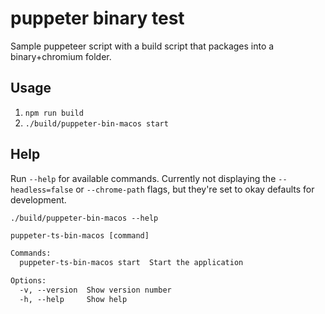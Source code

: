 # puppeter binary test

Sample puppeteer script with a build script that packages into a binary+chromium folder.

## Usage

1. `npm run build`
2. `./build/puppeter-bin-macos start`

## Help

Run `--help` for available commands. Currently not displaying the `--headless=false` or `--chrome-path` flags, but they're set to okay defaults for development.

`./build/puppeter-bin-macos --help`

```txt
puppeter-ts-bin-macos [command]

Commands:
  puppeter-ts-bin-macos start  Start the application

Options:
  -v, --version  Show version number                                   [boolean]
  -h, --help     Show help
```
